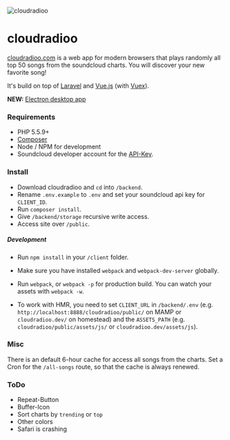 ![cloudradioo](http://i.imgur.com/DqF9ARE.png)

cloudradioo
===============

[cloudradioo.com](http://cloudradioo.com) is a web app for modern browsers that plays randomly all top 50 songs from the soundcloud charts. You will discover your new favorite song!

It's build on top of [Laravel](https://www.laravel.com) and [Vue.js](http://vuejs.org) (with [Vuex](https://github.com/vuejs/vuex)).

**NEW:** [Electron desktop app](https://github.com/devfake/cloudradioo-app)

### Requirements

* PHP 5.5.9+
* [Composer](https://getcomposer.org/)
* Node / NPM for development
* Soundcloud developer account for the [API-Key](https://developers.soundcloud.com/).

### Install

* Download cloudradioo and `cd` into `/backend`.
* Rename `.env.example` to `.env` and set your soundcloud api key for `CLIENT_ID`.
* Run `composer install`.
* Give `/backend/storage` recursive write access.
* Access site over `/public`.

##### Development

* Run `npm install` in your `/client` folder.
* Make sure you have installed `webpack` and `webpack-dev-server` globally.
* Run `webpack`, or `webpack -p` for production build. You can watch your assets with `webpack -w`.

* To work with HMR, you need to set `CLIENT_URL`  in `/backend/.env` (e.g. `http://localhost:8888/cloudradioo/public/` on MAMP or `cloudradioo.dev/` on homestead) and the `ASSETS_PATH` (e.g. `cloudradioo/public/assets/js/` or `cloudradioo.dev/assets/js`).

### Misc

There is an default 6-hour cache for access all songs from the charts. Set a Cron for the `/all-songs` route, so that the cache is always renewed.

### ToDo

* Repeat-Button
* Buffer-Icon
* Sort charts by `trending` or `top`
* Other colors
* Safari is crashing
